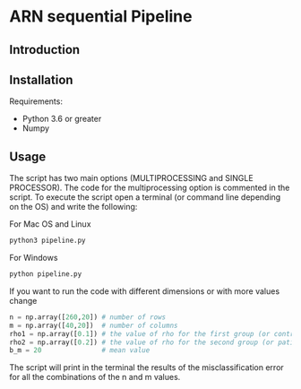# ARN sequential Pipeline

## Introduction


## Installation
Requirements:

- Python 3.6 or greater
- Numpy

## Usage
The script has two main options (MULTIPROCESSING and SINGLE PROCESSOR). The code for the multiprocessing option is commented in the script. To execute the script open a terminal (or command line depending on the OS) and write the following:

For Mac OS and Linux
```bash
python3 pipeline.py
```
For Windows
```bash
python pipeline.py
```

If you want to run the code with different dimensions or with more values change
```python
n = np.array([260,20]) # number of rows
m = np.array([40,20])  # number of columns 
rho1 = np.array([0.1]) # the value of rho for the first group (or control)
rho2 = np.array([0.2]) # the value of rho for the second group (or patients)
b_m = 20    	       # mean value
```

The script will print in the terminal the results of the misclassification error for all the combinations of the n and m values.
